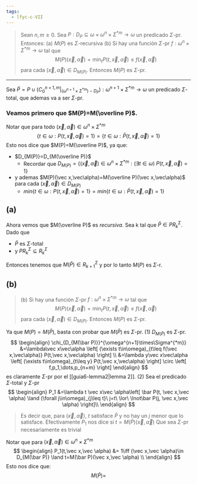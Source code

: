 ```yaml
---
tags:
  - lfyc-c-VII
---
```

> Sean $n,m\ge0$. Sea $P:D_P\subseteq\omega\times\omega^n\times\Sigma^{*m}\to\omega$ un predicado $\Sigma$-pr. Entonces:
> (a) $M(P)$ es $\Sigma$-recursiva
> (b) Si hay una función $\Sigma$-pr $f:\omega^n\times\Sigma^{*m}\to\omega$ tal que $$M(P)(\vec x,\vec\alpha)=\min_t P(t,\vec x,\vec\alpha)\le f(\vec x,\vec\alpha)$$ para cada $(\vec x,\vec\alpha)\in D_{M(P)}$. Entonces $M(P)$ es $\Sigma$-pr.

---

Sea $\bar P=P\cup (C_0^{n+1,m}|_{(\omega^{n+1}\times\Sigma^{*m})-D_P}):\omega^{n+1}\times\Sigma^{*m}\to\omega$ un predicado $\Sigma$-total, que ademas va a ser $\Sigma$-pr.
### Veamos primero que $M(P)=M(\overline P)$. 
Notar que para todo $(\vec x,\vec\alpha)\in\omega^{n}\times\Sigma^{*m}$
$$
\{t\in\omega:P(t,\vec x,\vec\alpha)=1\}=\{t\in\omega:\bar P(t,\vec x,\vec\alpha)=1\}
$$
Esto nos dice que $M(P)=M(\overline P)$, ya que:
- $D_{M(P)}=D_{M(\overline P)}$ 
	- Recordar que $D_{M(P)}=\{(\vec x,\vec\alpha)\in\omega^{n}\times\Sigma^{*m} :(\exists t\in\omega)\ P(t,\vec x,\vec\alpha)=1\}$
- y ademas  $M(P)(\vec x,\vec\alpha)=M(\overline P)(\vec x,\vec\alpha)$ para cada $(\vec x,\vec\alpha)\in D_{M(P)}$
	- $min\{t\in\omega:P(t,\vec x,\vec\alpha)=1\}=min\{t\in\omega:\bar P(t,\vec x,\vec\alpha)=1\}$
## (a)
Ahora vemos que $M(\overline P)$ es *recursiva*.
Sea k tal que $\bar P\in PR_k^{\Sigma}$.
Dado que
- $\bar P$ es $\Sigma$-total 
- y $PR_k^{\Sigma}\subseteq R_k^{\Sigma}$

Entonces tenemos que $M(\bar P)\in R_{k+1}^{\Sigma}$ y por lo tanto $M(P)$ es $\Sigma$-r.
## (b)
> (b) Si hay una función $\Sigma$-pr $f:\omega^n\times\Sigma^{*m}\to\omega$ tal que $$M(P)(\vec x,\vec\alpha)=\min_t P(t,\vec x,\vec\alpha)\le f(\vec x,\vec\alpha)$$ para cada $(\vec x,\vec\alpha)\in D_{M(P)}$. Entonces $M(P)$ es $\Sigma$-pr.

Ya que $M(P)=M(\bar P)$, basta con probar que $M(\bar P)$ es $\Sigma$-pr.
(1) $D_{M(\bar P)}$ es $\Sigma$-pr. 
$$
\begin{align}
\chi_{D_{M(\bar P)}}^{\omega^{n+1}\times\Sigma^{*m}}
&=\lambda\vec x\vec\alpha
	\left[
		(\exists t\in\omega)_{t\leq f(\vec x,\vec\alpha)} P(t,\vec x,\vec\alpha)
	\right] \\
&=\lambda y\vec x\vec\alpha
	\left[
		(\exists t\in\omega)_{t\leq y} P(t,\vec x,\vec\alpha)
	\right] \circ \left[
		f,p_1,\dots,p_{n+m}
	\right]
\end{align}
$$
es claramente $\Sigma$-pr por el [[guia6-lemma2|lemma 2]]. 
(2)
Sea el predicado $\Sigma$-total y $\Sigma$-pr
$$
\begin{align}
P_1
&=\lambda t \vec x\vec \alpha\left[
	\bar P(t, \vec x,\vec \alpha) \land
	(\forall j\in\omega)_{j\leq t}\ j=t\ \lor\ 
		\lnot\bar P(j, \vec x,\vec \alpha)
\right]\\
\end{align}
$$
> Es decir que, para $(\vec x,\vec \alpha)$, $t$ satisface $\bar P$ y no hay un $j$ menor que lo satisface. 
> Efectivamente $P_1$ nos dice si $t=M(\bar P)(\vec x,\vec \alpha)$ 
> Que sea $\Sigma$-pr necesariamente es trivial

Notar que para $(\vec x,\vec \alpha)\in \omega^n\times\Sigma^{*m}$ 
$$
\begin{align}
P_1(t,\vec x,\vec \alpha)
&= 1\iff (\vec x,\vec \alpha)\in D_{M(\bar P)} \land t=M(\bar P)(\vec x,\vec \alpha) \\
\end{align}
$$
Esto nos dice que:
$$
M(\bar P)=
$$